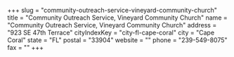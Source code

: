 +++
slug = "community-outreach-service-vineyard-community-church"
title = "Community Outreach Service, Vineyard Community Church"
name = "Community Outreach Service, Vineyard Community Church"
address = "923 SE 47th Terrace"
cityIndexKey = "city-fl-cape-coral"
city = "Cape Coral"
state = "FL"
postal = "33904"
website = ""
phone = "239-549-8075"
fax = ""
+++
